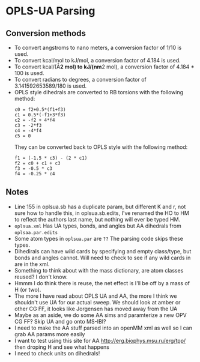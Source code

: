 # OPLS-UA Parsing

## Conversion methods
* To convert angstroms to nano meters, a conversion factor of 1/10 is used.
* To convert kcal/mol to kJ/mol, a conversion factor of 4.184 is used.
* To convert kcal/(Å**2 mol) to kJ/(nm**2 mol), a conversion factor of 4.184 * 100 is used.
* To convert radians to degrees, a conversion factor of 3.141592653589/180 is used.
* OPLS style dihedrals are converted to RB torsions with the following method:
  ```
  c0 = f2+0.5*(f1+f3)
  c1 = 0.5*(-f1+3*f3)
  c2 = -f2 + 4*f4
  c3 = -2*f3
  c4 = -4*f4
  c5 = 0
  ```
  They can be converted back to OPLS style with the following method:
  ```
  f1 = (-1.5 * c3) - (2 * c1)
  f2 = c0 + c1 + c3
  f3 = -0.5 * c3
  f4 = -0.25 * c4
  ```

## Notes
* Line 155 in oplsua.sb has a duplicate param, but different K and r, not sure how to handle this, in oplsua.sb.edits, I've renamed the HO to HM to reflect the authors last name, but nothing will ever be typed HM.
* `oplsua.xml` Has UA types, bonds, and angles but AA dihedrals from `oplsaa.par.edits`
* Some atom types in `oplsua.par` are `??` The parsing code skips these types.
* Dihedirals can have wild cards by specifying and empty class/type, but bonds and angles cannot. Will need to check to see if any wild cards in are in the xml.
* Something to think about with the mass dictionary, are atom classes reused? I don't know.
* Hmmm I do think there is reuse, the net effect is I'll be off by a mass of H (or two).
* The more I have read about OPLS UA and AA, the more I think we shouldn't use UA for our actual sweep. We should look at amber or other CG FF, it looks like Jorgensen has moved away from the UA
* Maybe as an aside, we do some AA sims and paramterize a new OPV CG FF? Skip UA and go onto MS-IBI?
* I need to make the AA stuff parsed into an openMM xml as well so I can grab AA params more easily 
* I want to test using this site for AA http://erg.biophys.msu.ru/erg/tpp/ then droping H and see what happens
* I need to check units on dihedrals!
